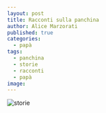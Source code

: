 ```yaml
---
layout: post
title: Racconti sulla panchina
author: Alice Marzorati
published: true
categories:
  - papà
tags:
  - panchina
  - storie
  - racconti
  - papà
image:
---
```

![storie](https://farm5.staticflickr.com/4438/36540482100_34fce748dc_o.jpg)